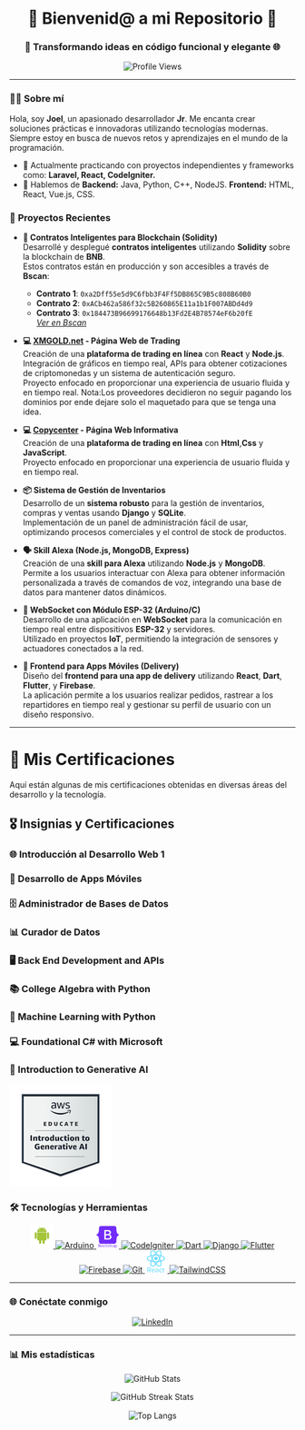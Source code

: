<h1 align="center">🌟 Bienvenid@ a mi Repositorio 🌟</h1>
<h3 align="center">🚀 Transformando ideas en código funcional y elegante 🌐</h3>

<p align="center">
  <img src="https://komarev.com/ghpvc/?username=joelcaza&label=Visitas%20al%20Perfil&color=0e75b6&style=flat" alt="Profile Views" />
</p>

---

### 🙋‍♂️ Sobre mí
Hola, soy **Joel**, un apasionado desarrollador **Jr**. Me encanta crear soluciones prácticas e innovadoras utilizando tecnologías modernas. Siempre estoy en busca de nuevos retos y aprendizajes en el mundo de la programación.

- 🌱 Actualmente practicando con proyectos independientes y frameworks como: **Laravel, React, CodeIgniter.**
- 💬 Hablemos de **Backend:** Java, Python, C++, NodeJS. **Frontend:** HTML, React, Vue.js, CSS.
### 📌 **Proyectos Recientes**

- **🔗 Contratos Inteligentes para Blockchain (Solidity)**  
   Desarrollé y desplegué **contratos inteligentes** utilizando **Solidity** sobre la blockchain de **BNB**.  
   Estos contratos están en producción y son accesibles a través de **Bscan**:  
   - **Contrato 1**: `0xa2Dff55e5d9C6fbb3F4Ff5DB865C9B5c808B60B0`  
   - **Contrato 2**: `0xACb462a586f32c5B260865E11a1b1F007ABDd4d9`  
   - **Contrato 3**: `0x184473B96699176648b13Fd2E4B78574eF6b20fE`  
   *[Ver en Bscan](https://bscscan.com/)*

- **💻 [XMGOLD.net](https://www.figma.com/design/2NDn1zf1D2spxOg9IMKMQP/Dise%C3%B1o-Inicial?node-id=0-1&t=aZ4WMC1snkPopauz-1) - Página Web de Trading**   
   Creación de una **plataforma de trading en línea** con **React** y **Node.js**.  
   Integración de gráficos en tiempo real, APIs para obtener cotizaciones de criptomonedas y un sistema de autenticación seguro.  
   Proyecto enfocado en proporcionar una experiencia de usuario fluida y en tiempo real.
Nota:Los proveedores decidieron no seguir pagando los dominios por ende dejare solo el maquetado para que se tenga una idea.
- **💻 [Copycenter](https://peaceful-starburst-e6c802.netlify.app/) - Página Web Informativa**  
   Creación de una **plataforma de trading en línea** con **Html**,**Css** y **JavaScript**.  
   Proyecto enfocado en proporcionar una experiencia de usuario fluida y en tiempo real.

- **📦 Sistema de Gestión de Inventarios**  
   Desarrollo de un **sistema robusto** para la gestión de inventarios, compras y ventas usando **Django** y **SQLite**.  
   Implementación de un panel de administración fácil de usar, optimizando procesos comerciales y el control de stock de productos.

- **🗣️ Skill Alexa (Node.js, MongoDB, Express)**  
   Creación de una **skill para Alexa** utilizando **Node.js** y **MongoDB**.  
   Permite a los usuarios interactuar con Alexa para obtener información personalizada a través de comandos de voz, integrando una base de datos para mantener datos dinámicos.

- **🔌 WebSocket con Módulo ESP-32 (Arduino/C)**  
   Desarrollo de una aplicación en **WebSocket** para la comunicación en tiempo real entre dispositivos **ESP-32** y servidores.  
   Utilizado en proyectos **IoT**, permitiendo la integración de sensores y actuadores conectados a la red.

- **📱 Frontend para Apps Móviles (Delivery)**  
   Diseño del **frontend para una app de delivery** utilizando **React**, **Dart**, **Flutter**, y **Firebase**.  
   La aplicación permite a los usuarios realizar pedidos, rastrear a los repartidores en tiempo real y gestionar su perfil de usuario con un diseño responsivo.

---
# 📜 Mis Certificaciones

Aquí están algunas de mis certificaciones obtenidas en diversas áreas del desarrollo y la tecnología.

## 🎖 Insignias y Certificaciones

### 🌐 Introducción al Desarrollo Web 1
### 📱 Desarrollo de Apps Móviles
### 🗄 Administrador de Bases de Datos
### 📊 Curador de Datos
### 🖥 Back End Development and APIs
### 📚 College Algebra with Python
### 🤖 Machine Learning with Python
### 💻 Foundational C# with Microsoft
### 🧠 Introduction to Generative AI
![Introduction to Generative AI](images/aws-1.png)

### 🛠️ Tecnologías y Herramientas

<p align="center">
  <a href="https://developer.android.com" target="_blank" rel="noreferrer">
    <img src="https://raw.githubusercontent.com/devicons/devicon/master/icons/android/android-original-wordmark.svg" alt="Android" width="40" height="40" />
  </a>
  <a href="https://www.arduino.cc/" target="_blank" rel="noreferrer">
    <img src="https://cdn.worldvectorlogo.com/logos/arduino-1.svg" alt="Arduino" width="40" height="40" />
  </a>
  <a href="https://getbootstrap.com" target="_blank" rel="noreferrer">
    <img src="https://raw.githubusercontent.com/devicons/devicon/master/icons/bootstrap/bootstrap-plain-wordmark.svg" alt="Bootstrap" width="40" height="40" />
  </a>
  <a href="https://codeigniter.com" target="_blank" rel="noreferrer">
    <img src="https://cdn.worldvectorlogo.com/logos/codeigniter.svg" alt="CodeIgniter" width="40" height="40" />
  </a>
  <a href="https://dart.dev" target="_blank" rel="noreferrer">
    <img src="https://www.vectorlogo.zone/logos/dartlang/dartlang-icon.svg" alt="Dart" width="40" height="40" />
  </a>
  <a href="https://www.djangoproject.com/" target="_blank" rel="noreferrer">
    <img src="https://cdn.worldvectorlogo.com/logos/django.svg" alt="Django" width="40" height="40" />
  </a>
  <a href="https://flutter.dev" target="_blank" rel="noreferrer">
    <img src="https://www.vectorlogo.zone/logos/flutterio/flutterio-icon.svg" alt="Flutter" width="40" height="40" />
  </a>
  <a href="https://firebase.google.com/" target="_blank" rel="noreferrer">
    <img src="https://www.vectorlogo.zone/logos/firebase/firebase-icon.svg" alt="Firebase" width="40" height="40" />
  </a>
  <a href="https://git-scm.com/" target="_blank" rel="noreferrer">
    <img src="https://www.vectorlogo.zone/logos/git-scm/git-scm-icon.svg" alt="Git" width="40" height="40" />
  </a>
  <a href="https://reactjs.org/" target="_blank" rel="noreferrer">
    <img src="https://raw.githubusercontent.com/devicons/devicon/master/icons/react/react-original-wordmark.svg" alt="React" width="40" height="40" />
  </a>
  <a href="https://tailwindcss.com/" target="_blank" rel="noreferrer">
    <img src="https://www.vectorlogo.zone/logos/tailwindcss/tailwindcss-icon.svg" alt="TailwindCSS" width="40" height="40" />
  </a>
</p>

---

### 🌐 Conéctate conmigo
<p align="center">
  <a href="https://www.linkedin.com/in/joel-caza-436542252/" target="_blank">
    <img src="https://raw.githubusercontent.com/rahuldkjain/github-profile-readme-generator/master/src/images/icons/Social/linked-in-alt.svg" alt="LinkedIn" height="30" width="40" />
  </a>
</p>

---

### 📊 Mis estadísticas
<p align="center">
  <img align="center" src="https://github-readme-stats.vercel.app/api?username=joelcaza&show_icons=true&theme=radical&locale=en" alt="GitHub Stats" />
</p>

<p align="center">
  <img align="center" src="https://github-readme-streak-stats.herokuapp.com/?user=joelcaza&theme=radical" alt="GitHub Streak Stats" />
</p>

<p align="center">
  <img align="center" src="https://github-readme-stats.vercel.app/api/top-langs?username=joelcaza&show_icons=true&theme=radical&locale=en&layout=compact" alt="Top Langs" />
</p>
